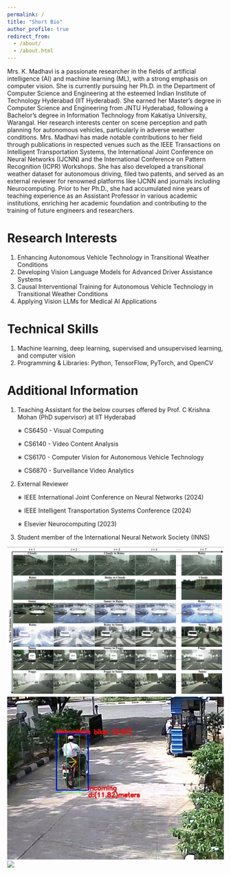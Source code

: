 ```yaml
---
permalink: /
title: "Short Bio"
author_profile: true
redirect_from: 
  - /about/
  - /about.html
---
```


Mrs. K. Madhavi is a passionate researcher in the fields of artificial intelligence (AI) and machine learning (ML), with a strong emphasis on computer vision. She is currently pursuing her Ph.D. in the Department of Computer Science and Engineering at the esteemed Indian Institute of Technology Hyderabad (IIT Hyderabad). She earned her Master’s degree in Computer Science and Engineering from JNTU Hyderabad, following a Bachelor’s degree in Information Technology from Kakatiya University, Warangal. Her research interests center on scene perception and path planning for autonomous vehicles, particularly in adverse weather conditions. Mrs. Madhavi has made notable contributions to her field through publications in respected venues such as the IEEE Transactions on Intelligent Transportation Systems, the International Joint Conference on Neural Networks (IJCNN) and the International Conference on Pattern Recognition (ICPR) Workshops. She has also developed a transitional weather dataset for autonomous driving, filed two patents, and served as an external reviewer for renowned platforms like IJCNN and journals including Neurocomputing. Prior to her Ph.D., she had accumulated nine years of teaching experience as an Assistant Professor in various academic institutions, enriching her academic foundation and contributing to the training of future engineers and researchers.

Research Interests
======
1. Enhancing Autonomous Vehicle Technology in Transitional Weather Conditions
2. Developing Vision Language Models for Advanced Driver Assistance Systems
3. Causal Interventional Training for Autonomous Vehicle Technology in Transitional Weather Conditions
4. Applying Vision LLMs for Medical AI Applications

Technical Skills
======
1. Machine learning, deep learning, supervised and unsupervised learning, and computer vision
2. Programming & Libraries: Python, TensorFlow, PyTorch, and OpenCV

Additional Information
======
1. Teaching Assistant for the below courses offered by Prof. C Krishna Mohan (PhD supervisor) at IIT Hyderabad
     
    ∗ CS6450 - Visual Computing
  
    ∗ CS6140 - Video Content Analysis
  
    ∗ CS6170 - Computer Vision for Autonomous Vehicle Technology
  
    ∗ CS6870 - Surveillance Video Analytics
  
2. External Reviewer
   
    ∗ IEEE International Joint Conference on Neural Networks (2024)

    ∗ IEEE Intelligent Transportation Systems Conference (2024)
  
    ∗ Elsevier Neurocomputing (2023)

3. Student member of the International Neural Network Society (INNS)

<img src="/images/transitions.png" width="800">
<img src="/images/image1.gif" width="800">
<img src="/images/output3.gif" width="800">

